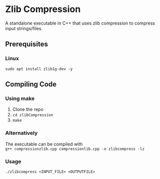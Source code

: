 # Zlib Compression
A standalone executable in C++ that uses zlib compression to compress input strings/files.

## Prerequisites
### Linux 
`sudo apt install zlib1g-dev -y`

## Compiling  Code
### Using make
1. Clone the repo
2. `cd zlibCompression`
3. `make`

### Alternatively 
The executable can be compiled with<br>
`g++ compressionzlib.cpp compressionlib.cpp -o zlibcompress -lz`

### Usage
`./zlibcompress <INPUT_FILE> <OUTPUTFILE>`